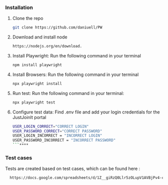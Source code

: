 ### Installation

1. Clone the repo
   ```sh
   git clone https://github.com/daniuell/PW
   ```
2. Download and install node 
   ```sh
   https://nodejs.org/en/download.
   ```
3. Install Playwright: Run the following command in your terminal
   ```sh
   npm install playwright
   ```
4. Install Browsers: Run the following command in your terminal
   ```sh
   npx playwright install
   ```
5. Run test: Run the following command in your terminal:
    ```sh
   npx playwright test
   ```
6. Configure test data: Find .env file and add your login credentials for the JustJoinIt portal
    ```sh
   USER_LOGIN_CORRECT="CORRECT LOGIN"
   USER_PASSWORD_CORRECT="CORRECT PASSWORD"
   USER_LOGIN_INCORRECT = "INCORRECT LOGIN"
   USER_PASSWORD_INCORRECT = "INCORRECT PASSWORD"
   ```****
    
### Test cases
Tests are created based on test cases, which can be found here : 
 ```sh
   https://docs.google.com/spreadsheets/d/1Z__giRzQ0Llr5zOLupV1AVBjPv4-cRDWdTm1DtP5WJU/edit?usp=sharing
 ```
